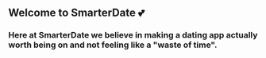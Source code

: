## Welcome to SmarterDate 💕
### Here at SmarterDate we believe in making a dating app actually worth being on and not feeling like a "waste of time". 

